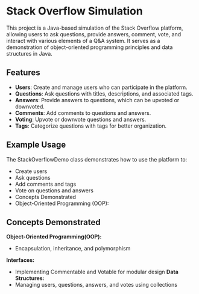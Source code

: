 # Stack Overflow Simulation

This project is a Java-based simulation of the Stack Overflow platform, allowing users to ask questions, provide answers, comment, vote, and interact with various elements of a Q&A system. It serves as a demonstration of object-oriented programming principles and data structures in Java.

## Features

- **Users**: Create and manage users who can participate in the platform.
- **Questions**: Ask questions with titles, descriptions, and associated tags.
- **Answers**: Provide answers to questions, which can be upvoted or downvoted.
- **Comments**: Add comments to questions and answers.
- **Voting**: Upvote or downvote questions and answers.
- **Tags**: Categorize questions with tags for better organization.


## Example Usage
The StackOverflowDemo class demonstrates how to use the platform to:

- Create users
- Ask questions
- Add comments and tags
- Vote on questions and answers
- Concepts Demonstrated
- Object-Oriented Programming (OOP):

## Concepts Demonstrated
**Object-Oriented Programming(OOP):**
- Encapsulation, inheritance, and polymorphism
  
**Interfaces:**
- Implementing Commentable and Votable for modular design
**Data Structures:**
- Managing users, questions, answers, and votes using collections

  
